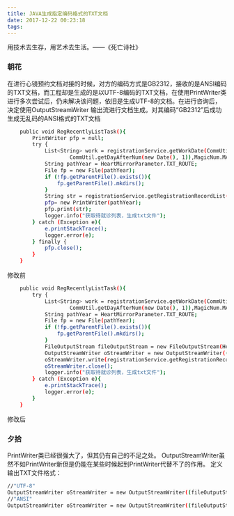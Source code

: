 ```yaml
---
title: JAVA生成指定编码格式的TXT文档
date: 2017-12-22 00:23:18
tags:
---
```

用技术去生存，用艺术去生活。——《死亡诗社》
 <!-- more -->
 ###    朝花
在进行心镜预约文档对接的时候，对方的编码方式是GB2312，接收的是ANSI编码的TXT文档，而工程却是生成的是以UTF-8编码的TXT文档，在使用PrintWriter类进行多次尝试后，仍未解决该问题，依旧是生成UTF-8的文档。在进行咨询后，决定使用OutputStreamWriter 输出流进行文档生成。对其编码“GB2312”后成功生成无乱码的ANSI格式的TXT文档

```bash
    public void RegRecentlyListTask(){
        PrintWriter pfp = null;
        try {
            List<String> work = registrationService.getWorkDate(CommUtil.formatShortDate(
                    CommUtil.getDayAfterNum(new Date(), 1)),MagicNum.MAX_NUM_WORK);
            String pathYear = HeartMirrorParameter.TXT_ROUTE;
            File fp = new File(pathYear);
            if (!fp.getParentFile().exists()){
                fp.getParentFile().mkdirs();
            }
            String str = registrationService.getRegistrationRecordList("2017-12-20");
            pfp= new PrintWriter(pathYear);
            pfp.print(str);
            logger.info("获取待就诊列表，生成txt文件");
        } catch (Exception e){
            e.printStackTrace();
            logger.error(e);
        } finally {
            pfp.close();
        }
    }
```
修改前

```bash
    public void RegRecentlyListTask(){
        try {
            List<String> work = registrationService.getWorkDate(CommUtil.formatShortDate(
                    CommUtil.getDayAfterNum(new Date(), 1)),MagicNum.MAX_NUM_WORK);
            String pathYear = HeartMirrorParameter.TXT_ROUTE;
            File fp = new File(pathYear);
            if (!fp.getParentFile().exists()){
                fp.getParentFile().mkdirs();
            }
            FileOutputStream fileOutputStream = new FileOutputStream(HeartMirrorParameter.TXT_ROUTE);
            OutputStreamWriter oStreamWriter = new OutputStreamWriter((fileOutputStream, "GB2312");
            oStreamWriter.write(registrationService.getRegistrationRecordList(work.get(0)));
            oStreamWriter.close();
            logger.info("获取待就诊列表，生成txt文件");
        } catch (Exception e){
            e.printStackTrace();
            logger.error(e);
        }
    }
```
修改后

### 夕拾
PrintWriter类已经很强大了，但其仍有自己的不足之处。
OutputStreamWriter虽然不如PrintWriter新但是仍能在某些时候起到PrintWriter代替不了的作用。
定义输出TXT文件格式：
```bash
//"UTF-8"
OutputStreamWriter oStreamWriter = new OutputStreamWriter((fileOutputStream, "UTF-8");
//"ANSI"
OutputStreamWriter oStreamWriter = new OutputStreamWriter((fileOutputStream, "GB2312");
```
